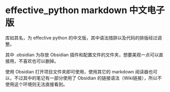 # effective_python markdown 中文电子版

库如其名，为 effective python 的中文版，其中语法措辞以及代码的排版经过调整。

其中 .obsidian 为存放 Obsidian 插件和配置文件的文件夹，想要美观一点可以直接用，不喜欢也可以删掉。

使用 Obsidian 打开项目文件夹即可使用，使用其它的 markdown 阅读器也可以，不过其中的笔记有一部分使用了 Obsidian 的链接语法（Wiki链接），所以不使用这个环境则无法直接看到。

